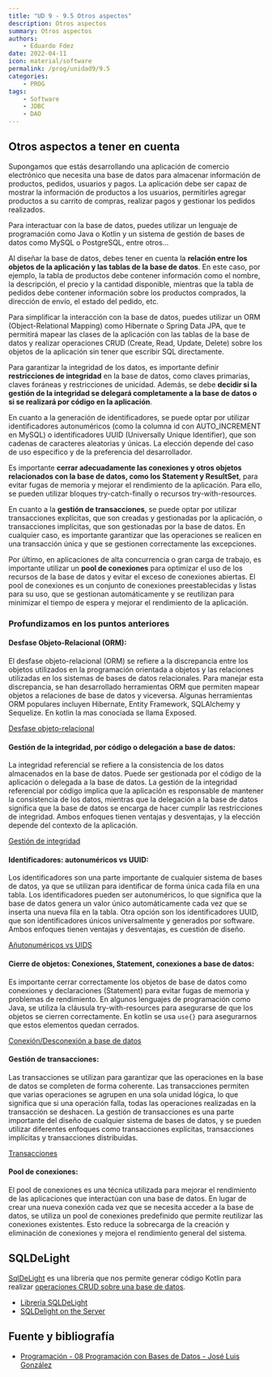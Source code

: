 ```yaml
---
title: "UD 9 - 9.5 Otros aspectos"
description: Otros aspectos
summary: Otros aspectos
authors:
    - Eduardo Fdez
date: 2022-04-11
icon: material/software
permalink: /prog/unidad9/9.5
categories:
    - PROG
tags:
    - Software
    - JDBC
    - DAO
---
```

## Otros aspectos a tener en cuenta

Supongamos que estás desarrollando una aplicación de comercio electrónico que necesita una base de datos para almacenar información de productos, pedidos, usuarios y pagos. La aplicación debe ser capaz de mostrar la información de productos a los usuarios, permitirles agregar productos a su carrito de compras, realizar pagos y gestionar los pedidos realizados.

Para interactuar con la base de datos, puedes utilizar un lenguaje de programación como Java o Kotlin y un sistema de gestión de bases de datos como MySQL o PostgreSQL, entre otros...

Al diseñar la base de datos, debes tener en cuenta la **relación entre los objetos de la aplicación y las tablas de la base de datos**. En este caso, por ejemplo, la tabla de productos debe contener información como el nombre, la descripción, el precio y la cantidad disponible, mientras que la tabla de pedidos debe contener información sobre los productos comprados, la dirección de envío, el estado del pedido, etc.

Para simplificar la interacción con la base de datos, puedes utilizar un ORM (Object-Relational Mapping) como Hibernate o Spring Data JPA, que te permitirá mapear las clases de la aplicación con las tablas de la base de datos y realizar operaciones CRUD (Create, Read, Update, Delete) sobre los objetos de la aplicación sin tener que escribir SQL directamente.

Para garantizar la integridad de los datos, es importante definir **restricciones de integridad** en la base de datos, como claves primarias, claves foráneas y restricciones de unicidad. Además, se debe **decidir si la gestión de la integridad se delegará completamente a la base de datos o si se realizará por código en la aplicación**.

En cuanto a la generación de identificadores, se puede optar por utilizar identificadores autonuméricos (como la columna id con AUTO_INCREMENT en MySQL) o identificadores UUID (Universally Unique Identifier), que son cadenas de caracteres aleatorias y únicas. La elección depende del caso de uso específico y de la preferencia del desarrollador.

Es importante **cerrar adecuadamente las conexiones y otros objetos relacionados con la base de datos, como los Statement y ResultSet**, para evitar fugas de memoria y mejorar el rendimiento de la aplicación. Para ello, se pueden utilizar bloques try-catch-finally o recursos try-with-resources.

En cuanto a la **gestión de transacciones**, se puede optar por utilizar transacciones explícitas, que son creadas y gestionadas por la aplicación, o transacciones implícitas, que son gestionadas por la base de datos. En cualquier caso, es importante garantizar que las operaciones se realicen en una transacción única y que se gestionen correctamente las excepciones.

Por último, en aplicaciones de alta concurrencia o gran carga de trabajo, es importante utilizar un **pool de conexiones** para optimizar el uso de los recursos de la base de datos y evitar el exceso de conexiones abiertas. El pool de conexiones es un conjunto de conexiones preestablecidas y listas para su uso, que se gestionan automáticamente y se reutilizan para minimizar el tiempo de espera y mejorar el rendimiento de la aplicación.

### Profundizamos en los puntos anteriores

#### Desfase Objeto-Relacional (ORM):

El desfase objeto-relacional (ORM) se refiere a la discrepancia entre los objetos utilizados en la programación orientada a objetos y las relaciones utilizadas en los sistemas de bases de datos relacionales. Para manejar esta discrepancia, se han desarrollado herramientas ORM que permiten mapear objetos a relaciones de base de datos y viceversa. Algunas herramientas ORM populares incluyen Hibernate, Entity Framework, SQLAlchemy y Sequelize. En kotlin la mas conocíada se llama Exposed.

[Desfase objeto-relacional](https://github.com/joseluisgs/Programacion-08-2022-2023#el-desfase-objeto-relacional)

#### Gestión de la integridad, por código o delegación a base de datos:

La integridad referencial se refiere a la consistencia de los datos almacenados en la base de datos. Puede ser gestionada por el código de la aplicación o delegada a la base de datos. La gestión de la integridad referencial por código implica que la aplicación es responsable de mantener la consistencia de los datos, mientras que la delegación a la base de datos significa que la base de datos se encarga de hacer cumplir las restricciones de integridad. Ambos enfoques tienen ventajas y desventajas, y la elección depende del contexto de la aplicación.

[Gestión de integridad](https://github.com/joseluisgs/Programacion-08-2022-2023#gesti%C3%B3n-de-integridad-por-c%C3%B3digo-o-delegaci%C3%B3n-en-la-base-de-datos)

#### Identificadores: autonuméricos vs UUID:

Los identificadores son una parte importante de cualquier sistema de bases de datos, ya que se utilizan para identificar de forma única cada fila en una tabla. Los identificadores pueden ser autonuméricos, lo que significa que la base de datos genera un valor único automáticamente cada vez que se inserta una nueva fila en la tabla. Otra opción son los identificadores UUID, que son identificadores únicos universalmente y generados por software. Ambos enfoques tienen ventajas y desventajas, es cuestión de diseño.

[Añutonuméricos vs UIDS](https://github.com/joseluisgs/Programacion-08-2022-2023#autonum%C3%A9ricos-vs-uuid)

#### Cierre de objetos: Conexiones, Statement, conexiones a base de datos:

Es importante cerrar correctamente los objetos de base de datos como conexiones y declaraciones (Statement) para evitar fugas de memoria y problemas de rendimiento. En algunos lenguajes de programación como Java, se utiliza la cláusula try-with-resources para asegurarse de que los objetos se cierren correctamente. En kotlin se usa `use{}` para asegurarnos que estos elementos quedan cerrados.

[Conexión/Desconexión a base de datos](https://github.com/joseluisgs/Programacion-08-2022-2023#conexi%C3%B3n-a-la-base-de-datos)

#### Gestión de transacciones:

Las transacciones se utilizan para garantizar que las operaciones en la base de datos se completen de forma coherente. Las transacciones permiten que varias operaciones se agrupen en una sola unidad lógica, lo que significa que si una operación falla, todas las operaciones realizadas en la transacción se deshacen. La gestión de transacciones es una parte importante del diseño de cualquier sistema de bases de datos, y se pueden utilizar diferentes enfoques como transacciones explícitas, transacciones implícitas y transacciones distribuidas.

[Transacciones](https://github.com/joseluisgs/Programacion-08-2022-2023#transacciones)

#### Pool de conexiones:

El pool de conexiones es una técnica utilizada para mejorar el rendimiento de las aplicaciones que interactúan con una base de datos. En lugar de crear una nueva conexión cada vez que se necesita acceder a la base de datos, se utiliza un pool de conexiones predefinido que permite reutilizar las conexiones existentes. Esto reduce la sobrecarga de la creación y eliminación de conexiones y mejora el rendimiento general del sistema.

## SQLDeLight

[SqlDeLight](https://cashapp.github.io/sqldelight/2.0.0-alpha05/) es una librería que nos permite generar código Kotlin para realizar [operaciones CRUD sobre una base de datos](https://cashapp.github.io/sqldelight/2.0.0-alpha05/jvm_sqlite/).

- [Librería SQLDeLight](https://github.com/joseluisgs/Programacion-08-2022-2023#sqldelight)
- [SQLDelight on the Server](https://ryanharter.com/blog/2020/08/sqldelight-on-the-server/)

## Fuente y bibliografía

- [Programación - 08 Programación con Bases de Datos - José Luis González](https://github.com/joseluisgs/Programacion-08-2022-2023)

